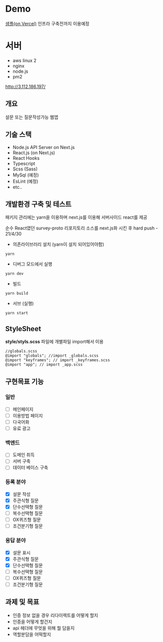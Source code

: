 # Demo

[샘플(on Vercel)](https://survey-next-five.vercel.app/)
인프라 구축전까지 이용예정

# 서버

- aws linux 2
- nginx
- node.js
- pm2

http://3.112.186.197/

## 개요

설문 또는 질문작성가능 웹앱

## 기술 스택

- Node.js API Server on Next.js
- React.js (on Next.js)
- React Hooks
- Typescript
- Scss (Sass)
- MySql (예정)
- EsLint (예정)
- etc..

## 개발환경 구축 및 테스트

패키지 관리에는 yarn을 이용하며 next.js를 이용해 서버사이드 react를 제공

순수 React였던 survey-proto 리포지토리 소스를 next.js화 시킨 후 hard push - 21/4/30

- 의존라이브러리 설치 (yarn이 설치 되어있어야함)

```
yarn
```

- 디버그 모드에서 실행

```
yarn dev
```

- 빌드

```
yarn build
```

- 서브 (실행)

```
yarn start
```

## StyleSheet

**style/styls.scss** 파일에 개별파일 import해서 이용

```
//globals.scss
@import "globals"; //import _globals.scss
@import "keyframes"; // import _keyframes.scss
@import "app"; // import _app.scss
```

## 구현목표 기능

### 일반

- [ ] 메인페이지
- [ ] 이용방법 페이지
- [ ] 다국어화
- [ ] 유료 광고

### 백엔드

- [ ] 도메인 취득
- [ ] 서버 구축
- [ ] 데이터 베이스 구축

### 등록 분야

- [x] 설문 작성
- [x] 주관식형 질문
- [x] 단수선택형 질문
- [ ] 복수선택형 질문
- [ ] OX퀴즈형 질문
- [ ] 조건분기형 질문

### 응답 분야

- [x] 설문 표시
- [x] 주관식형 질문
- [x] 단수선택형 질문
- [ ] 복수선택형 질문
- [ ] OX퀴즈형 질문
- [ ] 조건분기형 질문

## 과제 및 목표

- 인증 정보 없을 경우 리다이렉트를 어떻게 할지
- 인증을 어떻게 할건지
- api 헤더에 무엇을 위해 뭘 담을지
- 역할분담을 어떡할지
